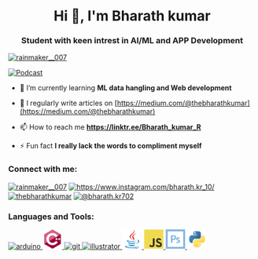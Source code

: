 <h1 align="center">Hi 👋, I'm Bharath kumar</h1>
<h3 align="center">Student with keen intrest in AI/ML and APP Development</h3>

<p align="left"> <a href="https://twitter.com/rainmaker__007" target="blank"><img src="https://img.shields.io/twitter/follow/rainmaker__007?logo=twitter&style=for-the-badge" alt="rainmaker__007" /></a> </p>
<p align="left"> <a href="https://open.spotify.com/show/4PDEqJu1u06pqcvBFF4BRA" target="blank"><img src="https://www.freepnglogos.com/images/spotify-logo-png-7078.html" alt="Podcast" /></a> </p>

- 🌱 I’m currently learning **ML data hangling and Web development**

- 📝 I regularly write articles on [https://medium.com/@thebharathkumar](https://medium.com/@thebharathkumar)

- 📫 How to reach me **https://linktr.ee/Bharath_kumar_R**

- ⚡ Fun fact **I really lack the words to compliment myself**

<h3 align="left">Connect with me:</h3>
<p align="left">
<a href="https://twitter.com/rainmaker__007" target="blank"><img align="center" src="https://raw.githubusercontent.com/rahuldkjain/github-profile-readme-generator/master/src/images/icons/Social/twitter.svg" alt="rainmaker__007" height="30" width="40" /></a>
  <a href="https://instagram.com/https://www.instagram.com/bharath.kr_10/" target="blank"><img align="center" src="https://raw.githubusercontent.com/rahuldkjain/github-profile-readme-generator/master/src/images/icons/Social/instagram.svg" alt="https://www.instagram.com/bharath.kr_10/" height="30" width="40" /></a>
<a href="https://linkedin.com/in/thebharathkumar" target="blank"><img align="center" src="https://raw.githubusercontent.com/rahuldkjain/github-profile-readme-generator/master/src/images/icons/Social/linked-in-alt.svg" alt="thebharathkumar" height="30" width="40" /></a>
<a href="https://medium.com/@thebharathkumar" target="blank"><img align="center" src="https://raw.githubusercontent.com/rahuldkjain/github-profile-readme-generator/master/src/images/icons/Social/medium.svg" alt="@bharath.kr702" height="30" width="40" /></a>
</p>

<h3 align="left">Languages and Tools:</h3>
<p align="left"> <a href="https://www.arduino.cc/" target="_blank"> <img src="https://cdn.worldvectorlogo.com/logos/arduino-1.svg" alt="arduino" width="40" height="40"/> </a> <a href="https://www.w3schools.com/cpp/" target="_blank"> <img src="https://raw.githubusercontent.com/devicons/devicon/master/icons/cplusplus/cplusplus-original.svg" alt="cplusplus" width="40" height="40"/> </a> <a href="https://git-scm.com/" target="_blank"> <img src="https://www.vectorlogo.zone/logos/git-scm/git-scm-icon.svg" alt="git" width="40" height="40"/> </a> <a href="https://www.adobe.com/in/products/illustrator.html" target="_blank"> <img src="https://www.vectorlogo.zone/logos/adobe_illustrator/adobe_illustrator-icon.svg" alt="illustrator" width="40" height="40"/> </a> <a href="https://www.java.com" target="_blank"> <img src="https://raw.githubusercontent.com/devicons/devicon/master/icons/java/java-original.svg" alt="java" width="40" height="40"/> </a> <a href="https://developer.mozilla.org/en-US/docs/Web/JavaScript" target="_blank"> <img src="https://raw.githubusercontent.com/devicons/devicon/master/icons/javascript/javascript-original.svg" alt="javascript" width="40" height="40"/> </a> <a href="https://www.photoshop.com/en" target="_blank"> <img src="https://raw.githubusercontent.com/devicons/devicon/master/icons/photoshop/photoshop-line.svg" alt="photoshop" width="40" height="40"/> </a> <a href="https://www.python.org" target="_blank"> <img src="https://raw.githubusercontent.com/devicons/devicon/master/icons/python/python-original.svg" alt="python" width="40" height="40"/> </a> </p>




